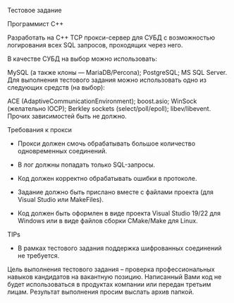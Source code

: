 Тестовое задание 

Программист С++

 

Разработать на C++ TCP прокси-сервер для СУБД с возможностью логирования всех SQL запросов, проходящих через него.  

В качестве СУБД на выбор можно использовать:  

MySQL (а также клоны — MariaDB/Percona); 
PostgreSQL; 
MS SQL Server.  
Для выполнения тестового задания можно использовать одно из следующих средств (на выбор): 

ACE (AdaptiveCommunicationEnvironment); 
boost.asio; 
WinSock (желательно IOCP); 
Berkley sockets (select/poll/epoll); 
libev/libevent. 
Прочих зависимостей быть не должно.  

Требования к прокси 

- Прокси должен смочь обрабатывать большое количество одновременных соединений. 

- В лог должны попадать только SQL-запросы. 

- Код должен корректно обрабатывать ошибки в протоколе.  

- Задание должно быть прислано вместе с файлами проекта (для Visual Studio или MakeFiles). 

- Код должен быть оформлен в виде проекта Visual Studio 19/22 для Windows или в виде файлов сборки CMake/Make для Linux. 

 

TIPs 

- В рамках тестового задания поддержка шифрованных соединений не требуется. 

 

Цель выполнения тестового задания – проверка профессиональных навыков кандидатов на вакантную позицию. Написанный Вами код не будет использоваться в продуктах компании или передан третьим лицам. Результат выполнения просим выслать архив папкой.  